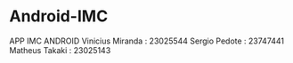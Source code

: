 # Android-IMC
APP IMC ANDROID
Vinicius Miranda : 23025544
Sergio Pedote : 23747441
Matheus Takaki : 23025143

